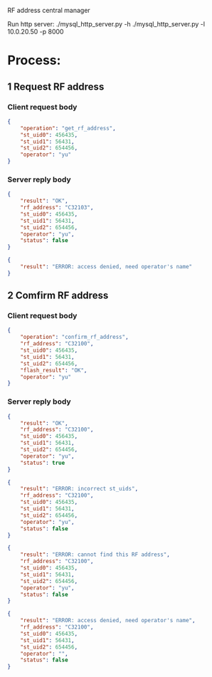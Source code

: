 RF address central manager

Run http server:
    ./mysql_http_server.py -h
    ./mysql_http_server.py -l 10.0.20.50 -p 8000

# Process:

## 1 Request RF address

### Client request body

```JSON
{
    "operation": "get_rf_address",
    "st_uid0": 456435,
    "st_uid1": 56431,
    "st_uid2": 654456,
    "operator": "yu"
}
```

### Server reply body

```JSON
{
    "result": "OK",
    "rf_address": "C32103",
    "st_uid0": 456435,
    "st_uid1": 56431,
    "st_uid2": 654456,
    "operator": "yu",
    "status": false
}
```

```JSON
{
    "result": "ERROR: access denied, need operator's name"
}
```

## 2 Comfirm RF address

### Client request body

```JSON
{
    "operation": "confirm_rf_address",
    "rf_address": "C32100",
    "st_uid0": 456435,
    "st_uid1": 56431,
    "st_uid2": 654456,
    "flash_result": "OK",
    "operator": "yu"
}
```

### Server reply body

```JSON
{
    "result": "OK",
    "rf_address": "C32100",
    "st_uid0": 456435,
    "st_uid1": 56431,
    "st_uid2": 654456,
    "operator": "yu",
    "status": true
}
```

```JSON
{
    "result": "ERROR: incorrect st_uids",
    "rf_address": "C32100",
    "st_uid0": 456435,
    "st_uid1": 56431,
    "st_uid2": 654456,
    "operator": "yu",
    "status": false
}
```

```JSON
{
    "result": "ERROR: cannot find this RF address",
    "rf_address": "C32100",
    "st_uid0": 456435,
    "st_uid1": 56431,
    "st_uid2": 654456,
    "operator": "yu",
    "status": false
}
```

```JSON
{
    "result": "ERROR: access denied, need operator's name",
    "rf_address": "C32100",
    "st_uid0": 456435,
    "st_uid1": 56431,
    "st_uid2": 654456,
    "operator": "",
    "status": false
}
```
